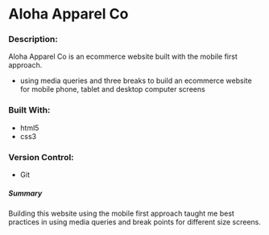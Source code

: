 # Aloha Apparel Co
### Description:
Aloha Apparel Co is an ecommerce website built with the mobile first approach.

* using media queries and three breaks to build an ecommerce website for mobile phone, tablet and desktop computer screens

### Built With:
* html5
* css3

### Version Control:
* Git

##### Summary

Building this website using the mobile first approach taught me best practices in using media queries and break points for different size screens.
